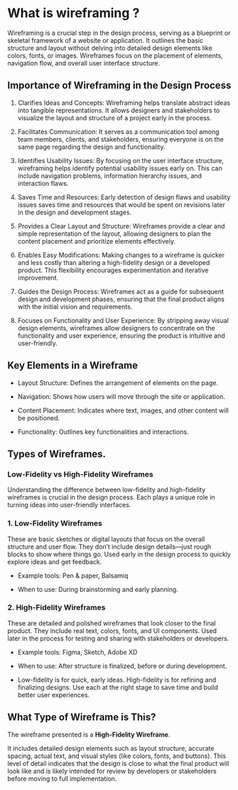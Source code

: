 # What is wireframing ?

Wireframing is a crucial step in the design process, serving as a blueprint or skeletal framework of a website or application. It outlines the basic structure and layout without delving into detailed design elements like colors, fonts, or images. Wireframes focus on the placement of elements, navigation flow, and overall user interface structure.

## Importance of Wireframing in the Design Process
1. Clarifies Ideas and Concepts:
Wireframing helps translate abstract ideas into tangible representations. It allows designers and stakeholders to visualize the layout and structure of a project early in the process.

2. Facilitates Communication:
It serves as a communication tool among team members, clients, and stakeholders, ensuring everyone is on the same page regarding the design and functionality.

3. Identifies Usability Issues:
By focusing on the user interface structure, wireframing helps identify potential usability issues early on. This can include navigation problems, information hierarchy issues, and interaction flaws.

4. Saves Time and Resources:
Early detection of design flaws and usability issues saves time and resources that would be spent on revisions later in the design and development stages.

5. Provides a Clear Layout and Structure:
Wireframes provide a clear and simple representation of the layout, allowing designers to plan the content placement and prioritize elements effectively.

6. Enables Easy Modifications:
Making changes to a wireframe is quicker and less costly than altering a high-fidelity design or a developed product. This flexibility encourages experimentation and iterative improvement.

7. Guides the Design Process:
Wireframes act as a guide for subsequent design and development phases, ensuring that the final product aligns with the initial vision and requirements.

8. Focuses on Functionality and User Experience:
By stripping away visual design elements, wireframes allow designers to concentrate on the functionality and user experience, ensuring the product is intuitive and user-friendly.

## Key Elements in a Wireframe

*  Layout Structure: Defines the arrangement of elements on the page.

*  Navigation: Shows how users will move through the site or application.

*  Content Placement: Indicates where text, images, and other content will be positioned.

*  Functionality: Outlines key functionalities and interactions.

## Types of Wireframes.

### Low-Fidelity vs High-Fidelity Wireframes

Understanding the difference between low-fidelity and high-fidelity wireframes is crucial in the design process. Each plays a unique role in turning ideas into user-friendly interfaces.

### 1. Low-Fidelity Wireframes
These are basic sketches or digital layouts that focus on the overall structure and user flow. They don’t include design details—just rough blocks to show where things go. Used early in the design process to quickly explore ideas and get feedback.

* Example tools: Pen & paper, Balsamiq

* When to use: During brainstorming and early planning.

### 2. High-Fidelity Wireframes
These are detailed and polished wireframes that look closer to the final product. They include real text, colors, fonts, and UI components. Used later in the process for testing and sharing with stakeholders or developers.

* Example tools: Figma, Sketch, Adobe XD

* When to use: After structure is finalized, before or during development.

* Low-fidelity is for quick, early ideas. High-fidelity is for refining and finalizing designs. Use each at the right stage to save time and build better user experiences.

## What Type of Wireframe is This?

The wireframe presented is a **High-Fidelity Wireframe**.

It includes detailed design elements such as layout structure, accurate spacing, actual text, and visual styles (like colors, fonts, and buttons). This level of detail indicates that the design is close to what the final product will look like and is likely intended for review by developers or stakeholders before moving to full implementation.
